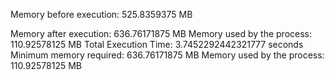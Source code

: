 Memory before execution: 525.8359375 MB

Memory after execution: 636.76171875 MB
Memory used by the process: 110.92578125 MB
Total Execution Time: 3.7452292442321777 seconds
Minimum memory required: 636.76171875 MB
Memory used by the process: 110.92578125 MB